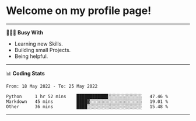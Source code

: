 # Welcome on my profile page!
<!-- print(("dralla"[::-1]+"s").capitalize()) -->

---
👨🏻‍💻 **Busy With**
* Learning new Skills.
* Building small Projects.
* Being helpful.

---
📊 **Coding Stats**
<!--START_SECTION:waka-->

```text
From: 18 May 2022 - To: 25 May 2022

Python     1 hr 52 mins    ████████████░░░░░░░░░░░░░   47.46 %
Markdown   45 mins         ████▓░░░░░░░░░░░░░░░░░░░░   19.01 %
Other      36 mins         ████░░░░░░░░░░░░░░░░░░░░░   15.48 %
```

<!--END_SECTION:waka-->
---
